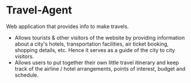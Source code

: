 # Travel-Agent
Web application that provides info to make travels.

- Allows tourists & other visitors of the website by providing information about a city's hotels, transportation facilities, air ticket booking, shopping details, etc. Hence it serves as a guide of the city to city visitors. 
- Allows users to put together their own little travel itinerary and keep track of the airline / hotel arrangements, points of interest, budget and schedule.
